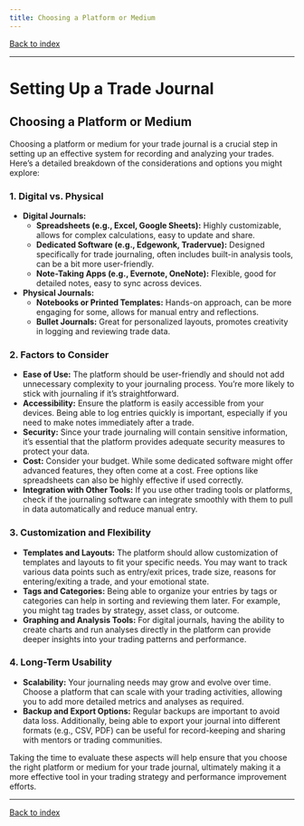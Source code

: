 ```yaml
---
title: Choosing a Platform or Medium
---
```


[Back to index](index.html)

---
# Setting Up a Trade Journal
## Choosing a Platform or Medium

Choosing a platform or medium for your trade journal is a crucial step in setting up an effective system for recording and analyzing your trades. Here’s a detailed breakdown of the considerations and options you might explore:

### 1. **Digital vs. Physical**
   - **Digital Journals:**
     - **Spreadsheets (e.g., Excel, Google Sheets):** Highly customizable, allows for complex calculations, easy to update and share.
     - **Dedicated Software (e.g., Edgewonk, Tradervue):** Designed specifically for trade journaling, often includes built-in analysis tools, can be a bit more user-friendly.
     - **Note-Taking Apps (e.g., Evernote, OneNote):** Flexible, good for detailed notes, easy to sync across devices.
   - **Physical Journals:**
     - **Notebooks or Printed Templates:** Hands-on approach, can be more engaging for some, allows for manual entry and reflections.
     - **Bullet Journals:** Great for personalized layouts, promotes creativity in logging and reviewing trade data.

### 2. **Factors to Consider**
   - **Ease of Use:** The platform should be user-friendly and should not add unnecessary complexity to your journaling process. You’re more likely to stick with journaling if it’s straightforward.
   - **Accessibility:** Ensure the platform is easily accessible from your devices. Being able to log entries quickly is important, especially if you need to make notes immediately after a trade.
   - **Security:** Since your trade journaling will contain sensitive information, it’s essential that the platform provides adequate security measures to protect your data.
   - **Cost:** Consider your budget. While some dedicated software might offer advanced features, they often come at a cost. Free options like spreadsheets can also be highly effective if used correctly.
   - **Integration with Other Tools:** If you use other trading tools or platforms, check if the journaling software can integrate smoothly with them to pull in data automatically and reduce manual entry.

### 3. **Customization and Flexibility**
   - **Templates and Layouts:** The platform should allow customization of templates and layouts to fit your specific needs. You may want to track various data points such as entry/exit prices, trade size, reasons for entering/exiting a trade, and your emotional state.
   - **Tags and Categories:** Being able to organize your entries by tags or categories can help in sorting and reviewing them later. For example, you might tag trades by strategy, asset class, or outcome.
   - **Graphing and Analysis Tools:** For digital journals, having the ability to create charts and run analyses directly in the platform can provide deeper insights into your trading patterns and performance.

### 4. **Long-Term Usability**
   - **Scalability:** Your journaling needs may grow and evolve over time. Choose a platform that can scale with your trading activities, allowing you to add more detailed metrics and analyses as required.
   - **Backup and Export Options:** Regular backups are important to avoid data loss. Additionally, being able to export your journal into different formats (e.g., CSV, PDF) can be useful for record-keeping and sharing with mentors or trading communities.

Taking the time to evaluate these aspects will help ensure that you choose the right platform or medium for your trade journal, ultimately making it a more effective tool in your trading strategy and performance improvement efforts.

---
[Back to index](index.html)
